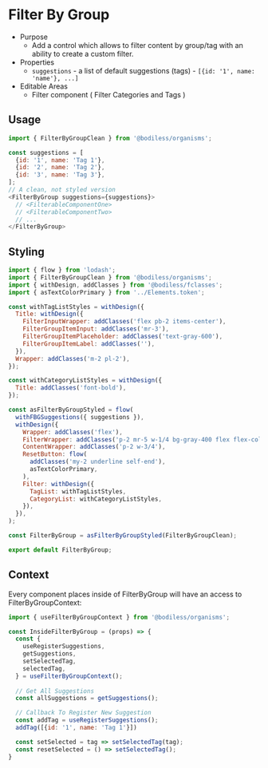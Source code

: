 # Filter By Group

 - Purpose
   - Add a control which allows to filter content by group/tag with an ability to create a custom filter.
- Properties
  - `suggestions` - a list of default suggestions (tags) - `[{id: '1', name: 'name'}, ...]`
- Editable Areas
  - Filter component ( Filter Categories and Tags )

## Usage
```js
import { FilterByGroupClean } from '@bodiless/organisms';

const suggestions = [
  {id: '1', name: 'Tag 1'},
  {id: '2', name: 'Tag 2'},
  {id: '3', name: 'Tag 3'},
];
// A clean, not styled version
<FilterByGroup suggestions={suggestions}>
  // <FilterableComponentOne>
  // <FilterableComponentTwo>
  // ...
</FilterByGroup>
```

## Styling
```js
import { flow } from 'lodash';
import { FilterByGroupClean } from '@bodiless/organisms';
import { withDesign, addClasses } from '@bodiless/fclasses';
import { asTextColorPrimary } from '../Elements.token';

const withTagListStyles = withDesign({
  Title: withDesign({
    FilterInputWrapper: addClasses('flex pb-2 items-center'),
    FilterGroupItemInput: addClasses('mr-3'),
    FilterGroupItemPlaceholder: addClasses('text-gray-600'),
    FilterGroupItemLabel: addClasses(''),
  }),
  Wrapper: addClasses('m-2 pl-2'),
});

const withCategoryListStyles = withDesign({
  Title: addClasses('font-bold'),
});

const asFilterByGroupStyled = flow(
  withFBGSuggestions({ suggestions }),
  withDesign({
    Wrapper: addClasses('flex'),
    FilterWrapper: addClasses('p-2 mr-5 w-1/4 bg-gray-400 flex flex-col'),
    ContentWrapper: addClasses('p-2 w-3/4'),
    ResetButton: flow(
      addClasses('my-2 underline self-end'),
      asTextColorPrimary,
    ),
    Filter: withDesign({
      TagList: withTagListStyles,
      CategoryList: withCategoryListStyles,
    }),
  }),
);

const FilterByGroup = asFilterByGroupStyled(FilterByGroupClean);

export default FilterByGroup;
```

## Context
Every component places inside of FilterByGroup will have an access to FilterByGroupContext:
```js
import { useFilterByGroupContext } from '@bodiless/organisms';

const InsideFilterByGroup = (props) => {
  const {
    useRegisterSuggestions,
    getSuggestions,
    setSelectedTag,
    selectedTag,
  } = useFilterByGroupContext();
  
  // Get All Suggestions
  const allSuggestions = getSuggestions();

  // Callback To Register New Suggestion
  const addTag = useRegisterSuggestions();
  addTag([{id: '1', name: 'Tag 1'}])

  const setSelected = tag => setSelectedTag(tag);
  const resetSelected = () => setSelectedTag();
}
```
